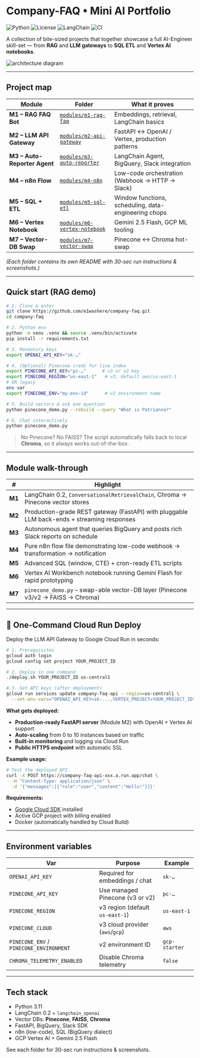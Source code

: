 # Company-FAQ • Mini AI Portfolio

![Python](https://img.shields.io/badge/Python-3.11+-blue)
![License](https://img.shields.io/badge/License-MIT-green)
![LangChain](https://img.shields.io/badge/LangChain-0.2+-orange)
![CI](https://github.com/e1washere/company-faq/actions/workflows/ci.yml/badge.svg)

A collection of bite-sized projects that together showcase a full AI-Engineer skill-set — from **RAG** and **LLM gateways** to **SQL ETL** and **Vertex AI notebooks**.

![architecture diagram](docs/architecture.png)

---

## Project map

| Module | Folder | What it proves |
| ------ | ------ | -------------- |
| **M1 – RAG FAQ Bot**         | [`modules/m1-rag-faq`](./modules/m1-rag-faq/)                 | Embeddings, retrieval, LangChain basics              |
| **M2 – LLM API Gateway**     | [`modules/m2-api-gateway`](./modules/m2-api-gateway/)         | FastAPI ↔ OpenAI / Vertex, production patterns       |
| **M3 – Auto-Reporter Agent** | [`modules/m3-auto-reporter`](./modules/m3-auto-reporter/)     | LangChain Agent, BigQuery, Slack integration         |
| **M4 – n8n Flow**            | [`modules/m4-n8n`](./modules/m4-n8n/)                         | Low-code orchestration (Webhook → HTTP → Slack)      |
| **M5 – SQL + ETL**           | [`modules/m5-sql-etl`](./modules/m5-sql-etl/)                 | Window functions, scheduling, data-engineering chops |
| **M6 – Vertex Notebook**     | [`modules/m6-vertex-notebook`](./modules/m6-vertex-notebook/) | Gemini 2.5 Flash, GCP ML tooling                     |
| **M7 – Vector-DB Swap**      | [`modules/m7-vector-swap`](./modules/m7-vector-swap/)         | Pinecone ↔ Chroma hot-swap                           |

*(Each folder contains its own README with 30-sec run instructions & screenshots.)*

---

## Quick start (RAG demo)

```bash
# 1. Clone & enter
git clone https://github.com/e1washere/company-faq.git
cd company-faq

# 2. Python env
python -m venv .venv && source .venv/bin/activate
pip install -r requirements.txt

# 3. Mandatory keys
export OPENAI_API_KEY="sk-…"

# 4. (Optional) Pinecone creds for live index
export PINECONE_API_KEY="pc-…"      # v3 or v2 key
export PINECONE_REGION="us-east-1"   # v3, default aws/us-east-1
# OR legacy
env var
export PINECONE_ENV="my-env-id"      # v2 environment name

# 5. Build vectors & ask one question
python pinecone_demo.py --rebuild --query "What is Patrianna?"

# 6. Chat interactively
python pinecone_demo.py
```

> No Pinecone? No FAISS? The script automatically falls back to local **Chroma**, so it always works out-of-the-box.

---

## Module walk-through

| # | Highlight |
| - | -------- |
| **M1** | LangChain 0.2, `ConversationalRetrievalChain`, Chroma → Pinecone vector stores |
| **M2** | Production-grade REST gateway (FastAPI) with pluggable LLM back-ends + streaming responses |
| **M3** | Autonomous agent that queries BigQuery and posts rich Slack reports on schedule |
| **M4** | Pure n8n flow file demonstrating low-code webhook → transformation → notification |
| **M5** | Advanced SQL (window, CTE) + cron-ready ETL scripts |
| **M6** | Vertex AI Workbench notebook running Gemini Flash for rapid prototyping |
| **M7** | `pinecone_demo.py` – swap-able vector-DB layer (Pinecone v3/v2 → FAISS → Chroma) |

---

## 🚀 One-Command Cloud Run Deploy

Deploy the LLM API Gateway to Google Cloud Run in seconds:

```bash
# 1. Prerequisites
gcloud auth login
gcloud config set project YOUR_PROJECT_ID

# 2. Deploy in one command
./deploy.sh YOUR_PROJECT_ID us-central1

# 3. Set API keys (after deployment)
gcloud run services update company-faq-api --region=us-central1 \
  --set-env-vars="OPENAI_API_KEY=sk-...,VERTEX_PROJECT=YOUR_PROJECT_ID"
```

**What gets deployed:**
- **Production-ready FastAPI server** (Module M2) with OpenAI + Vertex AI support
- **Auto-scaling** from 0 to 10 instances based on traffic
- **Built-in monitoring** and logging via Cloud Run
- **Public HTTPS endpoint** with automatic SSL

**Example usage:**
```bash
# Test the deployed API
curl -X POST https://company-faq-api-xxx.a.run.app/chat \
  -H "Content-Type: application/json" \
  -d '{"messages":[{"role":"user","content":"Hello!"}]}'
```

**Requirements:**
- [Google Cloud SDK](https://cloud.google.com/sdk/docs/install) installed
- Active GCP project with billing enabled
- Docker (automatically handled by Cloud Build)

---

## Environment variables

| Var | Purpose | Example |
| --- | ------- | ------- |
| `OPENAI_API_KEY` | Required for embeddings / chat | `sk-…` |
| `PINECONE_API_KEY` | Use managed Pinecone (v3 or v2) | `pc-…` |
| `PINECONE_REGION` | v3 region (default `us-east-1`) | `us-east-1` |
| `PINECONE_CLOUD` | v3 cloud provider (`aws`/`gcp`) | `aws` |
| `PINECONE_ENV` / `PINECONE_ENVIRONMENT` | v2 environment ID | `gcp-starter` |
| `CHROMA_TELEMETRY_ENABLED` | Disable Chroma telemetry | `false` |

---

## Tech stack

* Python 3.11
* LangChain 0.2 + `langchain_openai`
* Vector DBs: **Pinecone**, **FAISS**, **Chroma**
* FastAPI, BigQuery, Slack SDK
* n8n (low-code), SQL (BigQuery dialect)
* GCP Vertex AI + Gemini 2.5 Flash

See each folder for 30-sec run instructions & screenshots.

